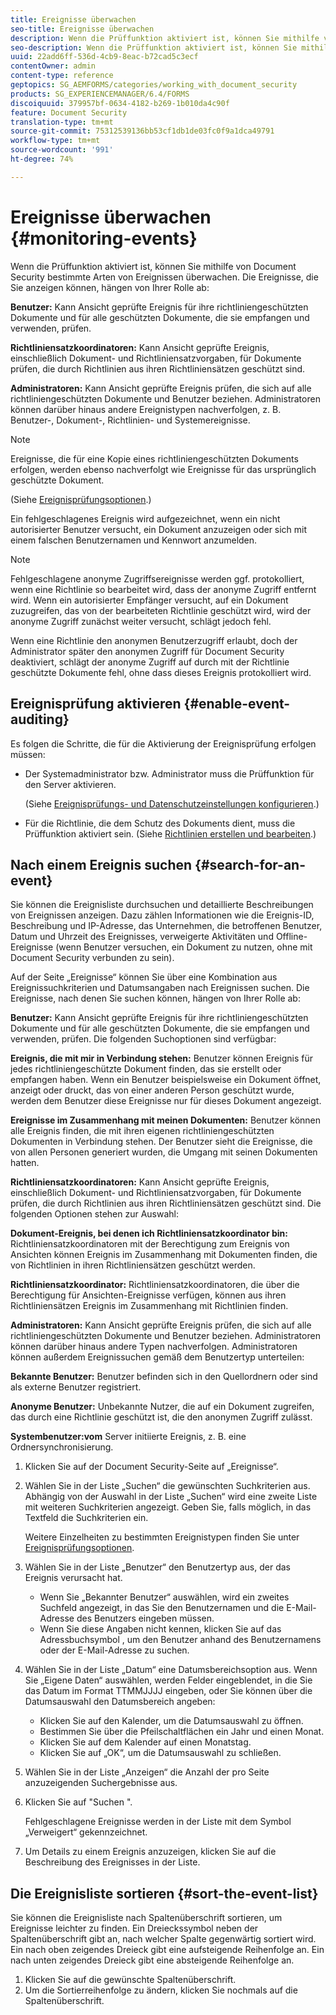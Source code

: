 ```yaml
---
title: Ereignisse überwachen
seo-title: Ereignisse überwachen
description: Wenn die Prüffunktion aktiviert ist, können Sie mithilfe von Document Security bestimmte Arten von Ereignissen überwachen. Sie können die Ereignisliste mithilfe der Document Security mühelos durchsuchen und sortieren.
seo-description: Wenn die Prüffunktion aktiviert ist, können Sie mithilfe von Document Security bestimmte Arten von Ereignissen überwachen. Sie können die Ereignisliste mithilfe der Document Security mühelos durchsuchen und sortieren.
uuid: 22add6ff-536d-4cb9-8eac-b72cad5c3ecf
contentOwner: admin
content-type: reference
geptopics: SG_AEMFORMS/categories/working_with_document_security
products: SG_EXPERIENCEMANAGER/6.4/FORMS
discoiquuid: 379957bf-0634-4182-b269-1b010da4c90f
feature: Document Security
translation-type: tm+mt
source-git-commit: 75312539136bb53cf1db1de03fc0f9a1dca49791
workflow-type: tm+mt
source-wordcount: '991'
ht-degree: 74%

---
```



# Ereignisse überwachen {#monitoring-events}

Wenn die Prüffunktion aktiviert ist, können Sie mithilfe von Document Security bestimmte Arten von Ereignissen überwachen. Die Ereignisse, die Sie anzeigen können, hängen von Ihrer Rolle ab:

**Benutzer:** Kann Ansicht geprüfte Ereignis für ihre richtliniengeschützten Dokumente und für alle geschützten Dokumente, die sie empfangen und verwenden, prüfen.

**Richtliniensatzkoordinatoren:** Kann Ansicht geprüfte Ereignis, einschließlich Dokument- und Richtliniensatzvorgaben, für Dokumente prüfen, die durch Richtlinien aus ihren Richtliniensätzen geschützt sind.

**Administratoren:** Kann Ansicht geprüfte Ereignis prüfen, die sich auf alle richtliniengeschützten Dokumente und Benutzer beziehen. Administratoren können darüber hinaus andere Ereignistypen nachverfolgen, z. B. Benutzer-, Dokument-, Richtlinien- und Systemereignisse.

>[!NOTE]
>
>Ereignisse, die für eine Kopie eines richtliniengeschützten Dokuments erfolgen, werden ebenso nachverfolgt wie Ereignisse für das ursprünglich geschützte Dokument.

(Siehe [Ereignisprüfungsoptionen](/help/forms/using/admin-help/configuring-client-server-options.md#event-auditing-options).)

Ein fehlgeschlagenes Ereignis wird aufgezeichnet, wenn ein nicht autorisierter Benutzer versucht, ein Dokument anzuzeigen oder sich mit einem falschen Benutzernamen und Kennwort anzumelden.

>[!NOTE]
>
>Fehlgeschlagene anonyme Zugriffsereignisse werden ggf. protokolliert, wenn eine Richtlinie so bearbeitet wird, dass der anonyme Zugriff entfernt wird. Wenn ein autorisierter Empfänger versucht, auf ein Dokument zuzugreifen, das von der bearbeiteten Richtlinie geschützt wird, wird der anonyme Zugriff zunächst weiter versucht, schlägt jedoch fehl.

Wenn eine Richtlinie den anonymen Benutzerzugriff erlaubt, doch der Administrator später den anonymen Zugriff für Document Security deaktiviert, schlägt der anonyme Zugriff auf durch mit der Richtlinie geschützte Dokumente fehl, ohne dass dieses Ereignis protokolliert wird.

## Ereignisprüfung aktivieren {#enable-event-auditing}

Es folgen die Schritte, die für die Aktivierung der Ereignisprüfung erfolgen müssen:

* Der Systemadministrator bzw. Administrator muss die Prüffunktion für den Server aktivieren.

   (Siehe [Ereignisprüfungs- und Datenschutzeinstellungen konfigurieren](/help/forms/using/admin-help/configuring-client-server-options.md#configuring-event-auditing-and-privacy-settings).)

* Für die Richtlinie, die dem Schutz des Dokuments dient, muss die Prüffunktion aktiviert sein. (Siehe [Richtlinien erstellen und bearbeiten](/help/forms/using/admin-help/creating-policies.md#creating-and-editing-policies).)

## Nach einem Ereignis suchen  {#search-for-an-event}

Sie können die Ereignisliste durchsuchen und detaillierte Beschreibungen von Ereignissen anzeigen. Dazu zählen Informationen wie die Ereignis-ID, Beschreibung und IP-Adresse, das Unternehmen, die betroffenen Benutzer, Datum und Uhrzeit des Ereignisses, verweigerte Aktivitäten und Offline-Ereignisse (wenn Benutzer versuchen, ein Dokument zu nutzen, ohne mit Document Security verbunden zu sein).

Auf der Seite „Ereignisse“ können Sie über eine Kombination aus Ereignissuchkriterien und Datumsangaben nach Ereignissen suchen. Die Ereignisse, nach denen Sie suchen können, hängen von Ihrer Rolle ab:

**Benutzer:** Kann Ansicht geprüfte Ereignis für ihre richtliniengeschützten Dokumente und für alle geschützten Dokumente, die sie empfangen und verwenden, prüfen. Die folgenden Suchoptionen sind verfügbar:

**Ereignis, die mit mir in Verbindung stehen:** Benutzer können Ereignis für jedes richtliniengeschützte Dokument finden, das sie erstellt oder empfangen haben. Wenn ein Benutzer beispielsweise ein Dokument öffnet, anzeigt oder druckt, das von einer anderen Person geschützt wurde, werden dem Benutzer diese Ereignisse nur für dieses Dokument angezeigt.

**Ereignisse im Zusammenhang mit meinen Dokumenten:** Benutzer können alle Ereignis finden, die mit ihren eigenen richtliniengeschützten Dokumenten in Verbindung stehen. Der Benutzer sieht die Ereignisse, die von allen Personen generiert wurden, die Umgang mit seinen Dokumenten hatten.

**Richtliniensatzkoordinatoren:** Kann Ansicht geprüfte Ereignis, einschließlich Dokument- und Richtliniensatzvorgaben, für Dokumente prüfen, die durch Richtlinien aus ihren Richtliniensätzen geschützt sind. Die folgenden Optionen stehen zur Auswahl:  

**Dokument-Ereignis, bei denen ich Richtliniensatzkoordinator bin:** Richtliniensatzkoordinatoren mit der Berechtigung zum Ereignis von Ansichten können Ereignis im Zusammenhang mit Dokumenten finden, die von Richtlinien in ihren Richtliniensätzen geschützt werden.

**Richtliniensatzkoordinator:** Richtliniensatzkoordinatoren, die über die Berechtigung für Ansichten-Ereignisse verfügen, können aus ihren Richtliniensätzen Ereignis im Zusammenhang mit Richtlinien finden.

**Administratoren:** Kann Ansicht geprüfte Ereignis prüfen, die sich auf alle richtliniengeschützten Dokumente und Benutzer beziehen. Administratoren können darüber hinaus andere Typen nachverfolgen. Administratoren können außerdem Ereignissuchen gemäß dem Benutzertyp unterteilen:

**Bekannte Benutzer:** Benutzer befinden sich in den Quellordnern oder sind als externe Benutzer registriert.

**Anonyme Benutzer:** Unbekannte Nutzer, die auf ein Dokument zugreifen, das durch eine Richtlinie geschützt ist, die den anonymen Zugriff zulässt.

**Systembenutzer:vom** Server initiierte Ereignis, z. B. eine Ordnersynchronisierung.

1. Klicken Sie auf der Document Security-Seite auf „Ereignisse“.
1. Wählen Sie in der Liste „Suchen“ die gewünschten Suchkriterien aus. Abhängig von der Auswahl in der Liste „Suchen“ wird eine zweite Liste mit weiteren Suchkriterien angezeigt. Geben Sie, falls möglich, in das Textfeld die Suchkriterien ein.

   Weitere Einzelheiten zu bestimmten Ereignistypen finden Sie unter [Ereignisprüfungsoptionen](/help/forms/using/admin-help/configuring-client-server-options.md#event-auditing-options).

1. Wählen Sie in der Liste „Benutzer“ den Benutzertyp aus, der das Ereignis verursacht hat.

   * Wenn Sie „Bekannter Benutzer“ auswählen, wird ein zweites Suchfeld angezeigt, in das Sie den Benutzernamen und die E-Mail-Adresse des Benutzers eingeben müssen.
   * Wenn Sie diese Angaben nicht kennen, klicken Sie auf das Adressbuchsymbol , um den Benutzer anhand des Benutzernamens oder der E-Mail-Adresse zu suchen.

1. Wählen Sie in der Liste „Datum“ eine Datumsbereichsoption aus. Wenn Sie „Eigene Daten“ auswählen, werden Felder eingeblendet, in die Sie das Datum im Format TTMMJJJJ eingeben, oder Sie können über die Datumsauswahl den Datumsbereich angeben:

   * Klicken Sie auf den Kalender, um die Datumsauswahl zu öffnen.
   * Bestimmen Sie über die Pfeilschaltflächen ein Jahr und einen Monat.
   * Klicken Sie auf dem Kalender auf einen Monatstag.
   * Klicken Sie auf „OK“, um die Datumsauswahl zu schließen.

1. Wählen Sie in der Liste „Anzeigen“ die Anzahl der pro Seite anzuzeigenden Suchergebnisse aus.
1. Klicken Sie auf &quot;Suchen &quot;.

   Fehlgeschlagene Ereignisse werden in der Liste mit dem Symbol „Verweigert“ gekennzeichnet.

1. Um Details zu einem Ereignis anzuzeigen, klicken Sie auf die Beschreibung des Ereignisses in der Liste.

## Die Ereignisliste sortieren  {#sort-the-event-list}

Sie können die Ereignisliste nach Spaltenüberschrift sortieren, um Ereignisse leichter zu finden. Ein Dreieckssymbol neben der Spaltenüberschrift gibt an, nach welcher Spalte gegenwärtig sortiert wird. Ein nach oben zeigendes Dreieck gibt eine aufsteigende Reihenfolge an. Ein nach unten zeigendes Dreieck gibt eine absteigende Reihenfolge an.

1. Klicken Sie auf die gewünschte Spaltenüberschrift.
1. Um die Sortierreihenfolge zu ändern, klicken Sie nochmals auf die Spaltenüberschrift.

